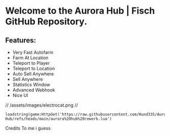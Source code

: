 # Welcome to the Aurora Hub | Fisch GitHub Repository.

## Features:
- Very Fast Autofarm
- Farm At Location
- Teleport to Player
- Teleport to Location
- Auto Sell Anywhere
- Sell Anywhere
- Statistics Window
- Advanced Webhook
- Nice UI

//
/assets/images/electrocat.png
//


```
loadstring(game:HttpGet('https://raw.githubusercontent.com/Hund335/Aurora-Hub/refs/heads/main/aurora%20hub%20rework.lua')
```

Credits To me i guess

